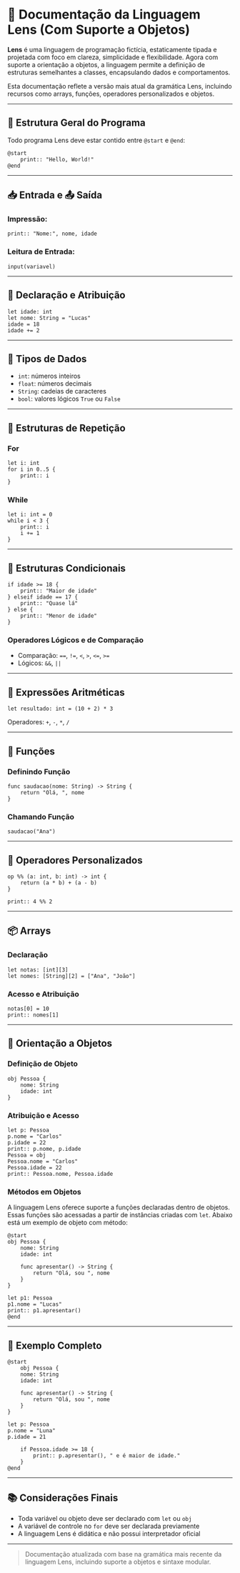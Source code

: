 # 📘 Documentação da Linguagem Lens (Com Suporte a Objetos)

**Lens** é uma linguagem de programação fictícia, estaticamente tipada e projetada com foco em clareza, simplicidade e flexibilidade. Agora com suporte a orientação a objetos, a linguagem permite a definição de estruturas semelhantes a classes, encapsulando dados e comportamentos.

Esta documentação reflete a versão mais atual da gramática Lens, incluindo recursos como arrays, funções, operadores personalizados e objetos.

---

## 🧱 Estrutura Geral do Programa

Todo programa Lens deve estar contido entre `@start` e `@end`:

```lens
@start
    print:: "Hello, World!"
@end
```

---

## 📥 Entrada e 📤 Saída

### Impressão:

```lens
print:: "Nome:", nome, idade
```

### Leitura de Entrada:

```lens
input(variavel)
```

---

## 🔢 Declaração e Atribuição

```lens
let idade: int
let nome: String = "Lucas"
idade = 18
idade += 2
```

---

## 🎲 Tipos de Dados

- `int`: números inteiros
- `float`: números decimais
- `String`: cadeias de caracteres
- `bool`: valores lógicos `True` ou `False`

---

## 🔁 Estruturas de Repetição

### For

```lens
let i: int
for i in 0..5 {
    print:: i
}
```

### While

```lens
let i: int = 0
while i < 3 {
    print:: i
    i += 1
}
```

---

## 🔀 Estruturas Condicionais

```lens
if idade >= 18 {
    print:: "Maior de idade"
} elseif idade == 17 {
    print:: "Quase lá"
} else {
    print:: "Menor de idade"
}
```

### Operadores Lógicos e de Comparação

- Comparação: `==`, `!=`, `<`, `>`, `<=`, `>=`
- Lógicos: `&&`, `||`

---

## 🧮 Expressões Aritméticas

```lens
let resultado: int = (10 + 2) * 3
```

Operadores: `+`, `-`, `*`, `/`

---

## 🧰 Funções

### Definindo Função

```lens
func saudacao(nome: String) -> String {
    return "Olá, ", nome
}
```

### Chamando Função

```lens
saudacao("Ana")
```

---

## 🧩 Operadores Personalizados

```lens
op %% (a: int, b: int) -> int {
    return (a * b) + (a - b)
}

print:: 4 %% 2
```

---

## 📦 Arrays

### Declaração

```lens
let notas: [int][3]
let nomes: [String][2] = ["Ana", "João"]
```

### Acesso e Atribuição

```lens
notas[0] = 10
print:: nomes[1]
```

---

## 🧱 Orientação a Objetos

### Definição de Objeto

```lens
obj Pessoa {
    nome: String
    idade: int
}
```

### Atribuição e Acesso

```lens
let p: Pessoa
p.nome = "Carlos"
p.idade = 22
print:: p.nome, p.idade
Pessoa = obj
Pessoa.nome = "Carlos"
Pessoa.idade = 22
print:: Pessoa.nome, Pessoa.idade
```

### Métodos em Objetos

A linguagem Lens oferece suporte a funções declaradas dentro de objetos. Essas funções são acessadas a partir de instâncias criadas com `let`. Abaixo está um exemplo de objeto com método:

```lens
@start
obj Pessoa {
    nome: String
    idade: int

    func apresentar() -> String {
        return "Olá, sou ", nome
    }
}

let p1: Pessoa
p1.nome = "Lucas"
print:: p1.apresentar()
@end
```

---

## 🔧 Exemplo Completo

```lens
@start
    obj Pessoa {
    nome: String
    idade: int

    func apresentar() -> String {
        return "Olá, sou ", nome
    }
}

let p: Pessoa
p.nome = "Luna"
p.idade = 21

    if Pessoa.idade >= 18 {
        print:: p.apresentar(), " e é maior de idade."
    }
@end
```

---

## 📚 Considerações Finais

- Toda variável ou objeto deve ser declarado com `let` ou `obj`
- A variável de controle no `for` deve ser declarada previamente
- A linguagem Lens é didática e não possui interpretador oficial

---

> Documentação atualizada com base na gramática mais recente da linguagem Lens, incluindo suporte a objetos e sintaxe modular.

